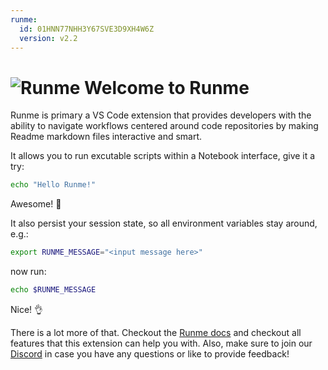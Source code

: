 ```yaml
---
runme:
  id: 01HNN77NHH3Y67SVE3D9XH4W6Z
  version: v2.2
---
```


# ![Runme](https://runme.dev/runme_logo.svg "Runme") Welcome to Runme

Runme is primary a VS Code extension that provides developers with the ability to navigate workflows centered around code repositories by making Readme markdown files interactive and smart.

It allows you to run excutable scripts within a Notebook interface, give it a try:

```sh {"id":"01HF7B0KJDG9R0YG2H980BAF6P","interactive":"false"}
echo "Hello Runme!"
```

Awesome! 🎉

It also persist your session state, so all environment variables stay around, e.g.:

```sh {"id":"01HF7B0KJDG9R0YG2H9A8M9B3D"}
export RUNME_MESSAGE="<input message here>"
```

now run:

```sh {"id":"01HF7B0KJDG9R0YG2H9B675FB7","interactive":"false"}
echo $RUNME_MESSAGE
```

Nice! 👌

There is a lot more of that. Checkout the [Runme docs](https://runme.dev) and checkout all features that this extension can help you with. Also, make sure to join our [Discord](https://discord.gg/BQm8zRCBUY) in case you have any questions or like to provide feedback!
